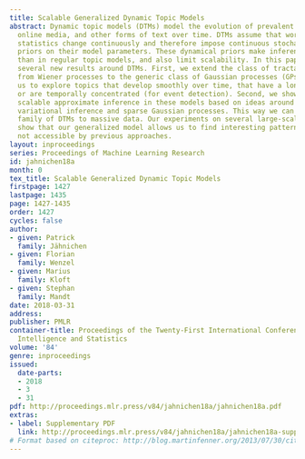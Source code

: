 ```yaml
---
title: Scalable Generalized Dynamic Topic Models
abstract: Dynamic topic models (DTMs) model the evolution of prevalent themes in literature,
  online media, and other forms of text over time. DTMs assume that word co-occurrence
  statistics change continuously and therefore impose continuous stochastic process
  priors on their model parameters. These dynamical priors make inference much harder
  than in regular topic models, and also limit scalability. In this paper, we present
  several new results around DTMs. First, we extend the class of tractable priors
  from Wiener processes to the generic class of Gaussian processes (GPs). This allows
  us to explore topics that develop smoothly over time, that have a long-term memory
  or are temporally concentrated (for event detection). Second, we show how to perform
  scalable approximate inference in these models based on ideas around stochastic
  variational inference and sparse Gaussian processes. This way we can train a rich
  family of DTMs to massive data. Our experiments on several large-scale datasets
  show that our generalized model allows us to find interesting patterns that were
  not accessible by previous approaches.
layout: inproceedings
series: Proceedings of Machine Learning Research
id: jahnichen18a
month: 0
tex_title: Scalable Generalized Dynamic Topic Models
firstpage: 1427
lastpage: 1435
page: 1427-1435
order: 1427
cycles: false
author:
- given: Patrick
  family: Jähnichen
- given: Florian
  family: Wenzel
- given: Marius
  family: Kloft
- given: Stephan
  family: Mandt
date: 2018-03-31
address: 
publisher: PMLR
container-title: Proceedings of the Twenty-First International Conference on Artificial
  Intelligence and Statistics
volume: '84'
genre: inproceedings
issued:
  date-parts:
  - 2018
  - 3
  - 31
pdf: http://proceedings.mlr.press/v84/jahnichen18a/jahnichen18a.pdf
extras:
- label: Supplementary PDF
  link: http://proceedings.mlr.press/v84/jahnichen18a/jahnichen18a-supp.pdf
# Format based on citeproc: http://blog.martinfenner.org/2013/07/30/citeproc-yaml-for-bibliographies/
---
```

